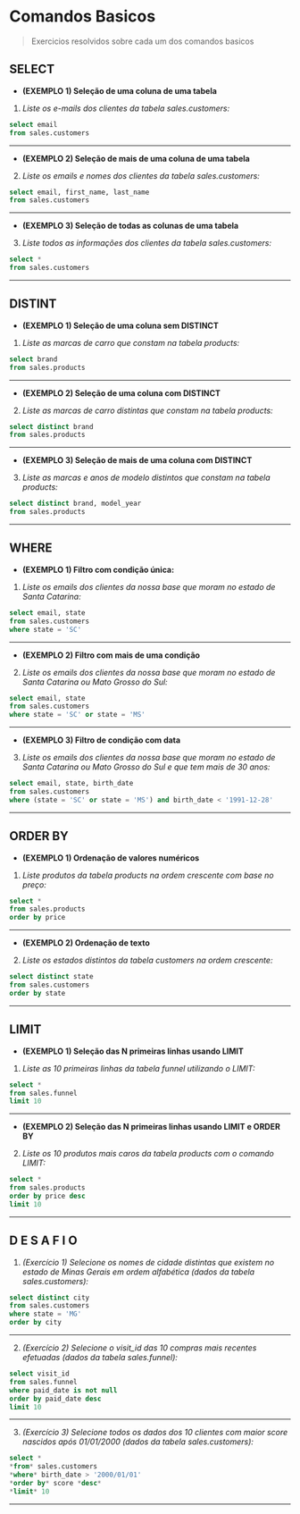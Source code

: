 # Comandos Basicos
> Exercicios resolvidos sobre cada um dos comandos basicos

## SELECT
- __(EXEMPLO 1) Seleção de uma coluna de uma tabela__
1. *Liste os e-mails dos clientes da tabela sales.customers:*

```sql
select email 
from sales.customers

```
---

- __(EXEMPLO 2) Seleção de mais de uma coluna de uma tabela__
2. *Liste os emails e nomes dos clientes da tabela sales.customers:*

```sql
select email, first_name, last_name
from sales.customers
```
---

- __(EXEMPLO 3) Seleção de todas as colunas de uma tabela__
3. *Liste todos as informações dos clientes da tabela sales.customers:*

```sql
select *
from sales.customers
```
---


## DISTINT
- __(EXEMPLO 1) Seleção de uma coluna sem DISTINCT__
1. *Liste as marcas de carro que constam na tabela products:*

```sql
select brand
from sales.products
```
---

- __(EXEMPLO 2) Seleção de uma coluna com DISTINCT__
2. *Liste as marcas de carro distintas que constam na tabela products:*

```sql
select distinct brand
from sales.products
```

---

- __(EXEMPLO 3) Seleção de mais de uma coluna com DISTINCT__
3. *Liste as marcas e anos de modelo distintos que constam na tabela products:*

```sql
select distinct brand, model_year
from sales.products
```
---


## WHERE
- __(EXEMPLO 1) Filtro com condição única:__
1. *Liste os emails dos clientes da nossa base que moram no estado de Santa Catarina:*

```sql
select email, state
from sales.customers
where state = 'SC'
```
---

- __(EXEMPLO 2) Filtro com mais de uma condição__
2. *Liste os emails dos clientes da nossa base que moram no estado de Santa Catarina ou Mato Grosso do Sul:*

```sql
select email, state
from sales.customers
where state = 'SC' or state = 'MS'
```
---

- __(EXEMPLO 3) Filtro de condição com data__
3. *Liste os emails dos clientes da nossa base que moram no estado de Santa Catarina ou Mato Grosso do Sul e que tem mais de 30 anos:*

```sql
select email, state, birth_date
from sales.customers
where (state = 'SC' or state = 'MS') and birth_date < '1991-12-28'
```
---


## ORDER BY
- __(EXEMPLO 1) Ordenação de valores numéricos__
1. *Liste produtos da tabela products na ordem crescente com base no preço:*

```sql
select * 
from sales.products
order by price
```
---

- __(EXEMPLO 2) Ordenação de texto__
2. *Liste os estados distintos da tabela customers na ordem crescente:*

```sql
select distinct state
from sales.customers
order by state
```
---


## LIMIT
- __(EXEMPLO 1) Seleção das N primeiras linhas usando LIMIT__
1. *Liste as 10 primeiras linhas da tabela funnel utilizando o LIMIT:*

```sql
select *
from sales.funnel
limit 10
```
---

- __(EXEMPLO 2) Seleção das N primeiras linhas usando LIMIT e ORDER BY__
2. *Liste os 10 produtos mais caros da tabela products com o comando LIMIT:*

```sql
select *
from sales.products
order by price desc
limit 10
```
---

## __D E S A F I O__
1. *(Exercício 1) Selecione os nomes de cidade distintas que existem no estado de Minas Gerais em ordem alfabética (dados da tabela sales.customers):*

```sql
select distinct city
from sales.customers
where state = 'MG'
order by city
```
---

2. *(Exercício 2) Selecione o visit_id das 10 compras mais recentes efetuadas (dados da tabela sales.funnel):*

```SQL
select visit_id
from sales.funnel
where paid_date is not null
order by paid_date desc
limit 10
```
---

3. *(Exercício 3) Selecione todos os dados dos 10 clientes com maior score nascidos após 01/01/2000 (dados da tabela sales.customers):*

```SQL
select *
*from* sales.customers
*where* birth_date > '2000/01/01'
*order by* score *desc*
*limit* 10
```
---
